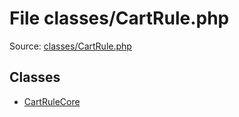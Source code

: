 File classes/CartRule.php
=========

Source: [classes/CartRule.php](https://github.com/PrestaShop/PrestaShop/blob/1.6.0.9/classes/CartRule.php)


Classes
-------

* [CartRuleCore](class.CartRuleCore.md)


